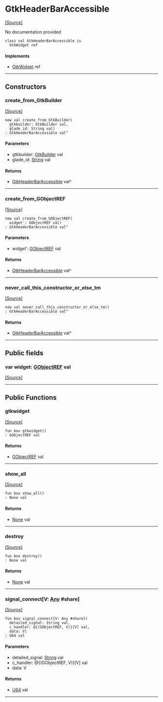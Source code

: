 # GtkHeaderBarAccessible
<span class="source-link">[[Source]](src/gtk3/GtkHeaderBarAccessible.md#L6)</span>

No documentation provided


```pony
class val GtkHeaderBarAccessible is
  GtkWidget ref
```

#### Implements

* [GtkWidget](gtk3-GtkWidget.md) ref

---

## Constructors

### create_from_GtkBuilder
<span class="source-link">[[Source]](src/gtk3/GtkHeaderBarAccessible.md#L14)</span>


```pony
new val create_from_GtkBuilder(
  gtkbuilder: GtkBuilder val,
  glade_id: String val)
: GtkHeaderBarAccessible val^
```
#### Parameters

*   gtkbuilder: [GtkBuilder](gtk3-GtkBuilder.md) val
*   glade_id: [String](builtin-String.md) val

#### Returns

* [GtkHeaderBarAccessible](gtk3-GtkHeaderBarAccessible.md) val^

---

### create_from_GObjectREF
<span class="source-link">[[Source]](src/gtk3/GtkHeaderBarAccessible.md#L17)</span>


```pony
new val create_from_GObjectREF(
  widget': GObjectREF val)
: GtkHeaderBarAccessible val^
```
#### Parameters

*   widget': [GObjectREF](minimal-browser-..-gobject-GObjectREF.md) val

#### Returns

* [GtkHeaderBarAccessible](gtk3-GtkHeaderBarAccessible.md) val^

---

### never_call_this_constructor_or_else_tm
<span class="source-link">[[Source]](src/gtk3/GtkHeaderBarAccessible.md#L20)</span>


```pony
new val never_call_this_constructor_or_else_tm()
: GtkHeaderBarAccessible val^
```

#### Returns

* [GtkHeaderBarAccessible](gtk3-GtkHeaderBarAccessible.md) val^

---

## Public fields

### var widget: [GObjectREF](minimal-browser-..-gobject-GObjectREF.md) val
<span class="source-link">[[Source]](src/gtk3/GtkHeaderBarAccessible.md#L10)</span>



---

## Public Functions

### gtkwidget
<span class="source-link">[[Source]](src/gtk3/GtkHeaderBarAccessible.md#L12)</span>


```pony
fun box gtkwidget()
: GObjectREF val
```

#### Returns

* [GObjectREF](minimal-browser-..-gobject-GObjectREF.md) val

---

### show_all
<span class="source-link">[[Source]](src/gtk3/GtkWidget.md#L4)</span>


```pony
fun box show_all()
: None val
```

#### Returns

* [None](builtin-None.md) val

---

### destroy
<span class="source-link">[[Source]](src/gtk3/GtkWidget.md#L7)</span>


```pony
fun box destroy()
: None val
```

#### Returns

* [None](builtin-None.md) val

---

### signal_connect\[V: [Any](builtin-Any.md) #share\]
<span class="source-link">[[Source]](src/gtk3/GtkWidget.md#L10)</span>


```pony
fun box signal_connect[V: Any #share](
  detailed_signal: String val,
  c_handler: @{(GObjectREF, V)}[V] val,
  data: V)
: U64 val
```
#### Parameters

*   detailed_signal: [String](builtin-String.md) val
*   c_handler: @{(GObjectREF, V)}[V] val
*   data: V

#### Returns

* [U64](builtin-U64.md) val

---

